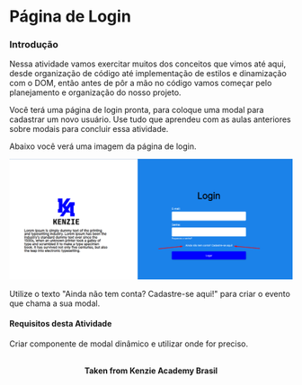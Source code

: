 <h1>Página de Login</h1>

<h3>Introdução</h3>
Nessa atividade vamos exercitar muitos dos conceitos que vimos até aqui, desde organização de código até implementação de estilos e dinamização com o DOM, então antes de pôr a mão no código vamos começar pelo planejamento e organização do nosso projeto.

Você terá uma página de login pronta, para coloque uma modal para cadastrar um novo usuário. Use tudo que aprendeu com as aulas anteriores sobre modais para concluir essa atividade.

Abaixo você verá uma imagem da página de login.

<img src="./assets/example-1.png" alt="example 1" />

Utilize o texto "Ainda não tem conta? Cadastre-se aqui!" para criar o evento que chama a sua modal.

<h4>Requisitos desta Atividade</h4>
Criar componente de modal dinâmico e utilizar onde for preciso.
<br>
<br>

<p align="center"><b>Taken from Kenzie Academy Brasil</b></p>

